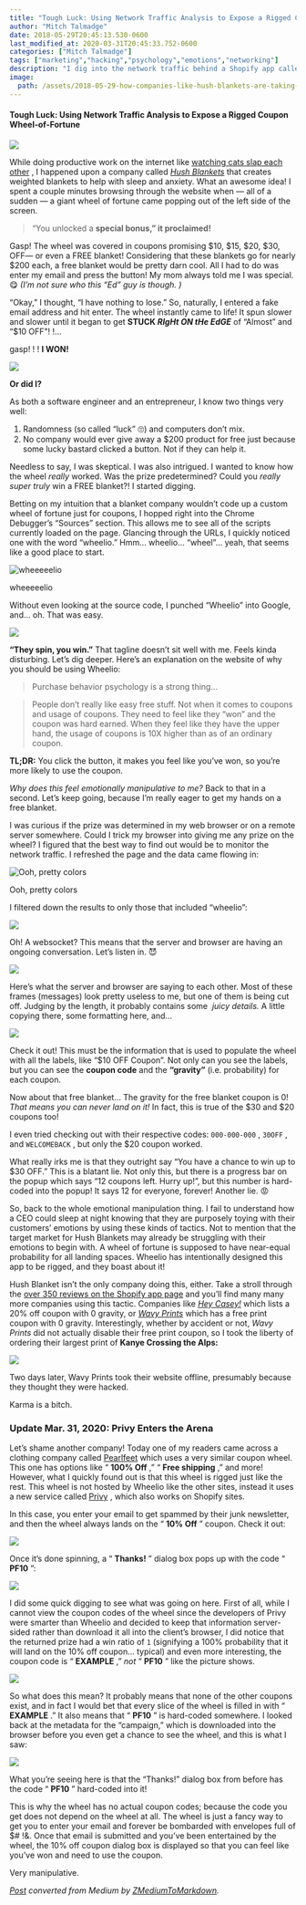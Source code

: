 ```yaml
---
title: "Tough Luck: Using Network Traffic Analysis to Expose a Rigged Coupon Wheel-of-Fortune"
author: "Mitch Talmadge"
date: 2018-05-29T20:45:13.530-0600
last_modified_at: 2020-03-31T20:45:33.752-0600
categories: ["Mitch Talmadge"]
tags: ["marketing","hacking","psychology","emotions","networking"]
description: "I dig into the network traffic behind a Shopify app called \"Wheelio\" that tricks users into believing they won a coupon by luck."
image:
  path: /assets/2018-05-29-how-companies-like-hush-blankets-are-taking-advantage-of-your-emotions-for-profit/1*bk5y0ntuO-YtWltyBe4uRw.png
---
```


#### Tough Luck: Using Network Traffic Analysis to Expose a Rigged Coupon Wheel\-of\-Fortune


![](assets/2018-05-29-how-companies-like-hush-blankets-are-taking-advantage-of-your-emotions-for-profit/0*05Unn77opyN0qkWl.png)


While doing productive work on the internet like [watching cats slap each other](https://reddit.com/r/CatSlaps) , I happened upon a company called [_Hush Blankets_](https://hushblankets.com/) that creates weighted blankets to help with sleep and anxiety\. What an awesome idea\! I spent a couple minutes browsing through the website when — all of a sudden — a giant wheel of fortune came popping out of the left side of the screen\.


> “You unlocked a **special bonus,” it proclaimed\!** 




Gasp\! The wheel was covered in coupons promising $10, $15, $20, $30, OFF— or even a FREE blanket\! Considering that these blankets go for nearly $200 each, a free blanket would be pretty darn cool\. All I had to do was enter my email and press the button\! My mom always told me I was special\. 😋 _\(I’m not sure who this “Ed” guy is though\. \)_

“Okay,” I thought, “I have nothing to lose\.” So, naturally, I entered a fake email address and hit enter\. The wheel instantly came to life\! It spun slower and slower until it began to get **STUCK _RIgHt ON tHe EdGE_** of “Almost” and “$10 OFF"\! \!…

gasp\! \! \! **I WON\!**


![](assets/2018-05-29-how-companies-like-hush-blankets-are-taking-advantage-of-your-emotions-for-profit/1*FWyh1ZaslsdekoazknsKGg.png)


**Or did I?**

As both a software engineer and an entrepreneur, I know two things very well:
1. Randomness \(so called “luck” 🙄\) and computers don’t mix\.
2. No company would ever give away a $200 product for free just because some lucky bastard clicked a button\. Not if they can help it\.


Needless to say, I was skeptical\. I was also intrigued\. I wanted to know how the wheel _really_ worked\. Was the prize predetermined? Could you _really super truly_ win a FREE blanket?\! I started digging\.

Betting on my intuition that a blanket company wouldn’t code up a custom wheel of fortune just for coupons, I hopped right into the Chrome Debugger’s “Sources” section\. This allows me to see all of the scripts currently loaded on the page\. Glancing through the URLs, I quickly noticed one with the word “wheelio\.” Hmm… wheelio… “wheel”… yeah, that seems like a good place to start\.


![wheeeeelio](assets/2018-05-29-how-companies-like-hush-blankets-are-taking-advantage-of-your-emotions-for-profit/1*F7Ee_kjhnfW14XIFHpTNtg.png)

wheeeeelio

Without even looking at the source code, I punched “Wheelio” into Google, and… oh\. That was easy\.


![](assets/2018-05-29-how-companies-like-hush-blankets-are-taking-advantage-of-your-emotions-for-profit/1*5e1l1Ys3KO_KremXCwTZUg.png)


**“They spin, you win\.”** That tagline doesn’t sit well with me\. Feels kinda disturbing\. Let’s dig deeper\. Here’s an explanation on the website of why you should be using Wheelio:


> Purchase behavior psychology is a strong thing… 





> People don’t really like easy free stuff\. Not when it comes to coupons and usage of coupons\. They need to feel like they “won” and the coupon was hard earned\. When they feel like they have the upper hand, the usage of coupons is 10X higher than as of an ordinary coupon\. 





**TL;DR:** You click the button, it makes you feel like you’ve won, so you’re more likely to use the coupon\.

_Why does this feel emotionally manipulative to me?_ Back to that in a second\. Let’s keep going, because I’m really eager to get my hands on a free blanket\.

I was curious if the prize was determined in my web browser or on a remote server somewhere\. Could I trick my browser into giving me any prize on the wheel? I figured that the best way to find out would be to monitor the network traffic\. I refreshed the page and the data came flowing in:


![Ooh, pretty colors](assets/2018-05-29-how-companies-like-hush-blankets-are-taking-advantage-of-your-emotions-for-profit/1*bk5y0ntuO-YtWltyBe4uRw.png)

Ooh, pretty colors

I filtered down the results to only those that included “wheelio”:


![](assets/2018-05-29-how-companies-like-hush-blankets-are-taking-advantage-of-your-emotions-for-profit/1*57ff-FAfsgPeY92hSTABpg.png)


Oh\! A websocket? This means that the server and browser are having an ongoing conversation\. Let’s listen in\. 😈


![](assets/2018-05-29-how-companies-like-hush-blankets-are-taking-advantage-of-your-emotions-for-profit/1*IyxmabMu8SqotciVSoZlVQ.png)


Here’s what the server and browser are saying to each other\. Most of these frames \(messages\) look pretty useless to me, but one of them is being cut off\. Judging by the length, it probably contains some  _juicy details\._ A little copying there, some formatting here, and…


![](assets/2018-05-29-how-companies-like-hush-blankets-are-taking-advantage-of-your-emotions-for-profit/1*Rzrz_mxbgqGQ9-eiLhFLIQ.png)


Check it out\! This must be the information that is used to populate the wheel with all the labels, like “$10 OFF Coupon”\. Not only can you see the labels, but you can see the **coupon code** and the **“gravity”** \(i\.e\. probability\) for each coupon\.

Now about that free blanket… The gravity for the free blanket coupon is 0\! _That means you can never land on it\!_ In fact, this is true of the $30 and $20 coupons too\!

I even tried checking out with their respective codes: `000-000-000` , `30OFF` , and `WELCOMEBACK` , but only the $20 coupon worked\.

What really irks me is that they outright say “You have a chance to win up to $30 OFF\.” This is a blatant lie\. Not only this, but there is a progress bar on the popup which says “12 coupons left\. Hurry up\!”, but this number is hard\-coded into the popup\! It says 12 for everyone, forever\! Another lie\. 😡

So, back to the whole emotional manipulation thing\. I fail to understand how a CEO could sleep at night knowing that they are purposely toying with their customers’ emotions by using these kinds of tactics\. Not to mention that the target market for Hush Blankets may already be struggling with their emotions to begin with\. A wheel of fortune is supposed to have near\-equal probability for all landing spaces\. Wheelio has intentionally designed this app to be rigged, and they boast about it\!

Hush Blanket isn’t the only company doing this, either\. Take a stroll through the [over 350 reviews on the Shopify app page](https://apps.shopify.com/wheelio-first-interactive-exit-intent-pop-up#reviews-heading) and you’ll find many many more companies using this tactic\. Companies like [_Hey Casey\!_](https://www.heycasey.co.za) which lists a 20% off coupon with 0 gravity, or [_Wavy Prints_](https://wavyprints.com) which has a free print coupon with 0 gravity\. Interestingly, whether by accident or not, _Wavy Prints_ did not actually disable their free print coupon, so I took the liberty of ordering their largest print of **Kanye Crossing the Alps:**


![](assets/2018-05-29-how-companies-like-hush-blankets-are-taking-advantage-of-your-emotions-for-profit/1*jyMelakbUqTKVFZ3umDkGA.png)


Two days later, Wavy Prints took their website offline, presumably because they thought they were hacked\.

Karma is a bitch\.
### Update Mar\. 31, 2020: Privy Enters the Arena

Let’s shame another company\! Today one of my readers came across a clothing company called [Pearlfeet](http://pearlfeet.com) which uses a very similar coupon wheel\. This one has options like “ **100% Off** ,” “ **Free shipping** ,” and more\! However, what I quickly found out is that this wheel is rigged just like the rest\. This wheel is not hosted by Wheelio like the other sites, instead it uses a new service called [Privy](https://www.privy.com/spin-to-win-examples) , which also works on Shopify sites\.

In this case, you enter your email to get spammed by their junk newsletter, and then the wheel always lands on the “ **10% Off** ” coupon\. Check it out:


![](assets/2018-05-29-how-companies-like-hush-blankets-are-taking-advantage-of-your-emotions-for-profit/1*fASla9qnBuiAyuvVqwHjxw.gif)


Once it’s done spinning, a “ **Thanks\!** ” dialog box pops up with the code “ **PF10** ”:


![](assets/2018-05-29-how-companies-like-hush-blankets-are-taking-advantage-of-your-emotions-for-profit/1*HCn7DrnFGX1AJbNpAaPZbg.png)


I did some quick digging to see what was going on here\. First of all, while I cannot view the coupon codes of the wheel since the developers of Privy were smarter than Wheelio and decided to keep that information server\-sided rather than download it all into the client’s browser, I did notice that the returned prize had a win ratio of `1` \(signifying a 100% probability that it will land on the 10% off coupon… typical\) and even more interesting, the coupon code is “ **EXAMPLE** ,” _not_ “ **PF10** ” like the picture shows\.


![](assets/2018-05-29-how-companies-like-hush-blankets-are-taking-advantage-of-your-emotions-for-profit/1*Jp1A0-8ZA9TuV5SKZbpKlg.png)


So what does this mean? It probably means that none of the other coupons exist, and in fact I would bet that every slice of the wheel is filled in with “ **EXAMPLE** \.” It also means that “ **PF10** ” is hard\-coded somewhere\. I looked back at the metadata for the “campaign,” which is downloaded into the browser before you even get a chance to see the wheel, and this is what I saw:


![](assets/2018-05-29-how-companies-like-hush-blankets-are-taking-advantage-of-your-emotions-for-profit/1*t-xEdvKsp0pHiZP8TqTXSA.png)


What you’re seeing here is that the “Thanks\!” dialog box from before has the code “ **PF10** ” hard\-coded into it\!

This is why the wheel has no actual coupon codes; because the code you get does not depend on the wheel at all\. The wheel is just a fancy way to get you to enter your email and forever be bombarded with envelopes full of $\# \!&\. Once that email is submitted and you’ve been entertained by the wheel, the 10% off coupon dialog box is displayed so that you can feel like you’ve won and need to use the coupon\.

Very manipulative\.



_[Post](https://medium.com/mitchtalmadge/how-companies-like-hush-blankets-are-taking-advantage-of-your-emotions-for-profit-2018-05-29-how-companies-like-hush-blankets-are-taking-advantage-of-your-emotions-for-profit) converted from Medium by [ZMediumToMarkdown](https://github.com/ZhgChgLi/ZMediumToMarkdown)._
